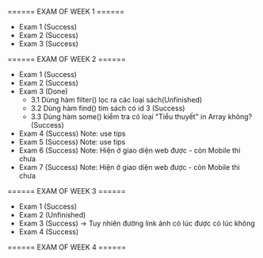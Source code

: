 ====== EXAM OF WEEK 1 ======

- Exam 1 (Success)
- Exam 2 (Success)
- Exam 3 (Success)

====== EXAM OF WEEK 2 ======

- Exam 1 (Success)
- Exam 2 (Success)
- Exam 3 (Done)
  - 3.1 Dùng hàm filter() lọc ra các loại sách(Unfinished)
  - 3.2 Dùng hàm find() tìm sách có id 3 (Success)
  - 3.3 Dùng hàm some() kiểm tra có loại "Tiểu thuyết" in Array không? (Success)
- Exam 4 (Success) Note: use tips
- Exam 5 (Success) Note: use tips
- Exam 6 (Success) Note: Hiện ở giao diện web được - còn Mobile thì chưa
- Exam 7 (Success) Note: Hiện ở giao diện web được - còn Mobile thì chưa

====== EXAM OF WEEK 3 ======

- Exam 1 (Success)
- Exam 2 (Unfinished)
- Exam 3 (Success) -> Tuy nhiên đường link ảnh có lúc được có lúc không
- Exam 4 (Success)

====== EXAM OF WEEK 4 ======

###
